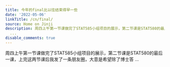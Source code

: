 ```yaml
---
title: 今年的final比以往结束得早一些
date: '2022-05-06'
linkTitle: /cn/final/
source: Home on Jinji
description: 周四上午第一节课做完了STAT585小组项目的展示，第二节课是STAT580的最后一课，上完这两节课后我发了一条朋友圈，大意是希望除了博士答
  ...
disable_comments: true
---
```

周四上午第一节课做完了STAT585小组项目的展示，第二节课是STAT580的最后一课，上完这两节课后我发了一条朋友圈，大意是希望除了博士答 ...